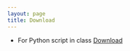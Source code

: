 ```yaml
---
layout: page
title: Download
---
```



<!-- * For Python script in class [Download](https://nontapatnon.github.io/python-course-master/Teaching/python.py) -->

* For Python script in class [Download](https://nontapatnon.github.io/python-course-master/Teaching/python.py 'Link title')

